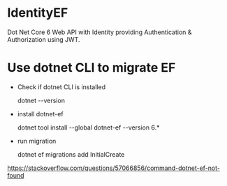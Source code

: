 # IdentityEF
Dot Net Core 6 Web API with Identity providing Authentication &amp; Authorization using JWT.

# Use dotnet CLI to migrate EF

- Check if dotnet CLI is installed

  dotnet --version
- install dotnet-ef

  dotnet tool install --global dotnet-ef --version 6.*
- run migration

  dotnet ef migrations add InitialCreate

https://stackoverflow.com/questions/57066856/command-dotnet-ef-not-found

